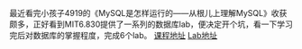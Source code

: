 最近看完小孩子4919的《MySQL是怎样运行的——从根儿上理解MySQL》收获颇多，正好看到MIT6.830提供了一系列的数据库lab，便决定开个坑，看一下学习完后对数据库的掌握程度，完成6个lab。
[课程地址](http://db.lcs.mit.edu/6.830/assign.php)
[Lab地址](https://github.com/MIT-DB-Class/simple-db-hw-2021)